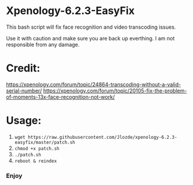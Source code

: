 # Xpenology-6.2.3-EasyFix

This bash script will fix face recognition and video transcoding issues.

Use it with caution and make sure you are back up everthing. I am not responsible from any damage. 

# Credit:
https://xpenology.com/forum/topic/24864-transcoding-without-a-valid-serial-number/
https://xpenology.com/forum/topic/20105-fix-the-problem-of-moments-13x-face-recognition-not-work/

# Usage:
1. ```wget https://raw.githubusercontent.com/Jlozde/xpenology-6.2.3-easyfix/master/patch.sh```
2. ```chmod +x patch.sh```
3. ```./patch.sh```
4. ```reboot & reindex```

### Enjoy
